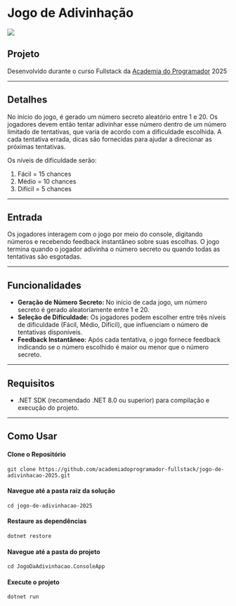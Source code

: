 # Jogo de Adivinhação

![](https://i.imgur.com/Cst7Y9l.gif)

## Projeto

Desenvolvido durante o curso Fullstack da [Academia do Programador](https://www.academiadoprogramador.net) 2025

---
## Detalhes

No início do jogo, é gerado um número secreto aleatório entre 1 e 20. Os jogadores devem então tentar adivinhar esse número dentro de um número limitado de tentativas, que varia de acordo com a dificuldade escolhida. A cada tentativa errada, dicas são fornecidas para ajudar a direcionar as próximas tentativas.

Os níveis de dificuldade serão: 

1. Fácil = 15 chances 
2. Médio = 10 chances     
3. Difícil = 5 chances

---
## Entrada

Os jogadores interagem com o jogo por meio do console, digitando números e recebendo feedback instantâneo sobre suas escolhas. O jogo termina quando o jogador adivinha o número secreto ou quando todas as tentativas são esgotadas.

---
## Funcionalidades

- **Geração de Número Secreto:** No início de cada jogo, um número secreto é gerado aleatoriamente entre 1 e 20.
- **Seleção de Dificuldade:** Os jogadores podem escolher entre três níveis de dificuldade (Fácil, Médio, Difícil), que influenciam o número de tentativas disponíveis.
- **Feedback Instantâneo:** Após cada tentativa, o jogo fornece feedback indicando se o número escolhido é maior ou menor que o número secreto.
---
## Requisitos

- .NET SDK (recomendado .NET 8.0 ou superior) para compilação e execução do projeto.
---
## Como Usar

#### Clone o Repositório
```
git clone https://github.com/academiadoprogramador-fullstack/jogo-de-adivinhacao-2025.git
```

#### Navegue até a pasta raiz da solução
```
cd jogo-de-adivinhacao-2025
```

#### Restaure as dependências
```
dotnet restore
```

#### Navegue até a pasta do projeto
```
cd JogoDaAdivinhacao.ConsoleApp
```

#### Execute o projeto
```
dotnet run
```
